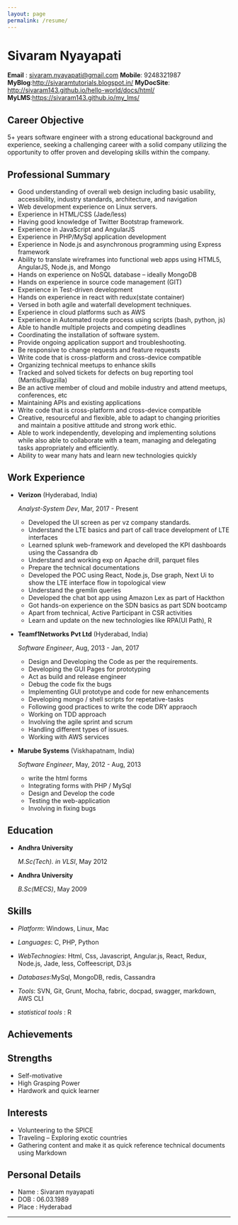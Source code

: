 ```yaml
---
layout: page
permalink: /resume/
---
```

Sivaram Nyayapati
=================

**Email** : sivaram.nyayapati@gmail.com
**Mobile**: 9248321987
**MyBlog**:http://sivaramtutorials.blogspot.in/
**MyDocSite**: http://sivaram143.github.io/hello-world/docs/html/
**MyLMS**:https://sivaram143.github.io/my_lms/

Career Objective
----------------
5+ years software engineer with a strong educational background and experience, seeking a challenging career with a solid company utilizing the opportunity to offer proven and developing skills within the company.

Professional Summary
--------------------

*   Good understanding of overall web design including basic usability, accessibility, industry standards,
    architecture, and navigation
*   Web development experience on Linux servers.
*   Experience in HTML/CSS (Jade/less)
*   Having good knowledge of Twitter Bootstrap framework.
*   Experience in JavaScript and AngularJS
*   Experience in PHP/MySql application development
*   Experience in Node.js and asynchronous programming using Express framework
*   Ability to translate wireframes into functional web apps using HTML5, AngularJS, Node.js, and Mongo
*   Hands on experience on NoSQL database – ideally MongoDB
*   Hands on experience in source code management (GIT)
*   Experience in Test-driven development
*   Hands on experience in react with redux(state container)
*   Versed in both agile and waterfall development techniques.
*   Experience in cloud platforms such as AWS
*   Experience in Automated route process using scripts (bash, python, js)
*   Able to handle multiple projects and competing deadlines
*   Coordinating the installation of software system.
*   Provide ongoing application support and troubleshooting.
*   Be responsive to change requests and feature requests
*   Write code that is cross-platform and cross-device compatible
*   Organizing technical meetups to enhance skills
*   Tracked and solved tickets for defects on bug reporting tool (Mantis/Bugzilla)
*   Be an active member of cloud and mobile industry and attend meetups, conferences, etc
*   Maintaining APIs and existing applications
*   Write code that is cross-platform and cross-device compatible
*   Creative, resourceful and flexible, able to adapt to changing priorities and maintain a positive attitude and strong work ethic.
*   Able to work independently, developing and implementing solutions while also able to collaborate with a team, managing
and delegating tasks appropriately and efficiently.
*   Ability to wear many hats and learn new technologies quickly



Work Experience
---------------
*   **Verizon** (Hyderabad, India)

    *Analyst-System Dev*, Mar, 2017 - Present

    -   Developed the UI screen as per vz company standards.
    -   Understand the LTE basics and part of call trace development of LTE interfaces
    -   Learned splunk web-framework and developed the KPI dashboards using the Cassandra db
    -   Understand and working exp on Apache drill, parquet files
    -   Prepare the technical documentations
    -   Developed the POC using React, Node.js, Dse graph, Next Ui to show the LTE interface flow in topological view
    -   Understand the gremlin queries
    -   Developed the chat bot app using Amazon Lex as part of Hackthon
    -   Got hands-on experience on the SDN basics as part SDN bootcamp
    -   Apart from technical, Active Participant in CSR activities
    -   Learn and update on the new technologies like RPA(UI Path), R


*   **Teamf1Networks Pvt Ltd** (Hyderabad, India)

    *Software Engineer*, Aug, 2013 - Jan, 2017

    -   Design and Developing the Code as per the requirements.
    -   Developing the GUI Pages for prototyping
    -   Act as build and release engineer
    -   Debug the code fix the bugs
    -   Implementing GUI prototype and code for new enhancements
    -   Developing mongo / shell scripts for repetative-tasks
    -   Following good practices to write the code DRY appraoch
    -   Working on TDD approach
    -   Involving the agile sprint and scrum
    -   Handling different types of issues.
    -   Working with AWS services

*   **Marube Systems** (Viskhapatnam, India)

    *Software Engineer*, May, 2012  - Aug, 2013

    - write the html forms
    - Integrating forms with PHP / MySql
    - Design and Develop the code
    - Testing the web-application
    - Involving in fixing bugs

Education
---------

*   **Andhra University**

    *M.Sc(Tech). in VLSI*, May 2012

*   **Andhra University**

    *B.Sc(MECS)*, May 2009

Skills
------

*   *Platform*: Windows, Linux, Mac

*   *Languages*: C, PHP, Python

*   *WebTechnogies*: Html, Css, Javascript, Angular.js, React, Redux, Node.js, Jade, less, Coffeescript, D3.js

*   *Databases*:MySql, MongoDB, redis, Cassandra

*   *Tools*: SVN, Git, Grunt, Mocha, fabric, docpad, swagger, markdown, AWS CLI

*   *statistical tools* : R

Achievements
-------------

Strengths
---------
*   Self-motivative
*   High Grasping Power
*   Hardwork and quick learner


Interests
---------

*  Volunteering to the SPICE
*  Traveling – Exploring exotic countries
*  Gathering content and make it as quick reference technical documents using Markdown


Personal Details
----------------

*  Name     : Sivaram nyayapati
*  DOB      : 06.03.1989
*  Place    : Hyderabad


---
